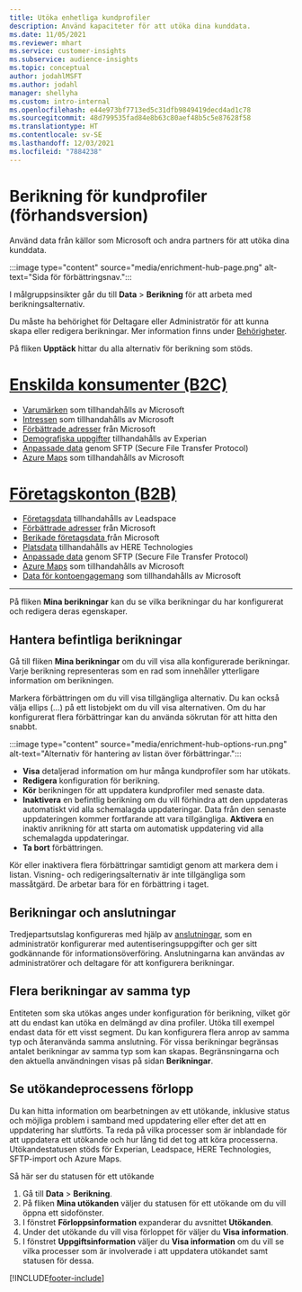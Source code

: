 ```yaml
---
title: Utöka enhetliga kundprofiler
description: Använd kapaciteter för att utöka dina kunddata.
ms.date: 11/05/2021
ms.reviewer: mhart
ms.service: customer-insights
ms.subservice: audience-insights
ms.topic: conceptual
author: jodahlMSFT
ms.author: jodahl
manager: shellyha
ms.custom: intro-internal
ms.openlocfilehash: e44e973bf7713ed5c31dfb9849419decd4ad1c78
ms.sourcegitcommit: 48d799535fad84e8b63c80aef48b5c5e87628f58
ms.translationtype: HT
ms.contentlocale: sv-SE
ms.lasthandoff: 12/03/2021
ms.locfileid: "7884238"
---
```

# <a name="enrichment-for-customer-profiles-preview"></a>Berikning för kundprofiler (förhandsversion)

Använd data från källor som Microsoft och andra partners för att utöka dina kunddata.

:::image type="content" source="media/enrichment-hub-page.png" alt-text="Sida för förbättringsnav.":::

I målgruppsinsikter går du till **Data** > **Berikning** för att arbeta med berikningsalternativ.  

Du måste ha behörighet för Deltagare eller Administratör för att kunna skapa eller redigera berikningar. Mer information finns under [Behörigheter](permissions.md).

På fliken **Upptäck** hittar du alla alternativ för berikning som stöds.

# <a name="individual-consumers-b-to-c"></a>[Enskilda konsumenter (B2C)](#tab/b2c)

- [Varumärken](enrichment-microsoft.md) som tillhandahålls av Microsoft
- [Intressen](enrichment-microsoft.md) som tillhandahålls av Microsoft
- [Förbättrade adresser](enrichment-enhanced-addresses.md) från Microsoft 
- [Demografiska uppgifter](enrichment-experian.md) tillhandahålls av Experian
- [Anpassade data](enrichment-SFTP-custom-import.md) genom SFTP (Secure File Transfer Protocol) 
- [Azure Maps](enrichment-azure-maps.md) som tillhandahålls av Microsoft

# <a name="business-accounts-b-to-b"></a>[Företagskonton (B2B)](#tab/b2b)

- [Företagsdata](enrichment-leadspace.md) tillhandahålls av Leadspace
- [Förbättrade adresser](enrichment-enhanced-addresses.md) från Microsoft 
- [Berikade företagsdata ](enrichment-enhanced-company-data.md) från Microsoft
- [Platsdata](enrichment-here.md) tillhandahålls av HERE Technologies 
- [Anpassade data](enrichment-SFTP-custom-import.md) genom SFTP (Secure File Transfer Protocol) 
- [Azure Maps](enrichment-azure-maps.md) som tillhandahålls av Microsoft
- [Data för kontoengagemang](enrichment-office.md) som tillhandahålls av Microsoft

---

På fliken **Mina berikningar** kan du se vilka berikningar du har konfigurerat och redigera deras egenskaper.

## <a name="manage-existing-enrichments"></a>Hantera befintliga berikningar

Gå till fliken **Mina berikningar** om du vill visa alla konfigurerade berikningar. Varje berikning representeras som en rad som innehåller ytterligare information om berikningen.

Markera förbättringen om du vill visa tillgängliga alternativ. Du kan också välja ellips (…) på ett listobjekt om du vill visa alternativen. Om du har konfigurerat flera förbättringar kan du använda sökrutan för att hitta den snabbt.

:::image type="content" source="media/enrichment-hub-options-run.png" alt-text="Alternativ för hantering av listan över förbättringar.":::

- **Visa** detaljerad information om hur många kundprofiler som har utökats.
- **Redigera** konfiguration för berikning.
- **Kör** berikningen för att uppdatera kundprofiler med senaste data.
- **Inaktivera** en befintlig berikning om du vill förhindra att den uppdateras automatiskt vid alla schemalagda uppdateringar. Data från den senaste uppdateringen kommer fortfarande att vara tillgängliga. **Aktivera** en inaktiv anrikning för att starta om automatisk uppdatering vid alla schemalagda uppdateringar.
- **Ta bort** förbättringen.

Kör eller inaktivera flera förbättringar samtidigt genom att markera dem i listan. Visning- och redigeringsalternativ är inte tillgängliga som massåtgärd. De arbetar bara för en förbättring i taget.

## <a name="enrichments-and-connections"></a>Berikningar och anslutningar

Tredjepartsutslag konfigureras med hjälp av [anslutningar](connections.md), som en administratör konfigurerar med autentiseringsuppgifter och ger sitt godkännande för informationsöverföring. Anslutningarna kan användas av administratörer och deltagare för att konfigurera berikningar.  

## <a name="multiple-enrichments-of-the-same-type"></a>Flera berikningar av samma typ

Entiteten som ska utökas anges under konfiguration för berikning, vilket gör att du endast kan utöka en delmängd av dina profiler. Utöka till exempel endast data för ett visst segment. Du kan konfigurera flera anrop av samma typ och återanvända samma anslutning. För vissa berikningar begränsas antalet berikningar av samma typ som kan skapas. Begränsningarna och den aktuella användningen visas på sidan **Berikningar**.

## <a name="see-the-progress-of-the-enrichment-process"></a>Se utökandeprocessens förlopp

Du kan hitta information om bearbetningen av ett utökande, inklusive status och möjliga problem i samband med uppdatering eller efter det att en uppdatering har slutförts. Ta reda på vilka processer som är inblandade för att uppdatera ett utökande och hur lång tid det tog att köra processerna. Utökandestatusen stöds för Experian, Leadspace, HERE Technologies, SFTP-import och Azure Maps.

Så här ser du statusen för ett utökande

1. Gå till **Data** > **Berikning**. 
1. På fliken **Mina utökanden** väljer du statusen för ett utökande om du vill öppna ett sidofönster. 
1. I fönstret **Förloppsinformation** expanderar du avsnittet **Utökanden**. 
1. Under det utökande du vill visa förloppet för väljer du **Visa information**. 
1. I fönstret **Uppgiftsinformation** väljer du **Visa information** om du vill se vilka processer som är involverade i att uppdatera utökandet samt statusen för dessa. 

[!INCLUDE[footer-include](../includes/footer-banner.md)]
